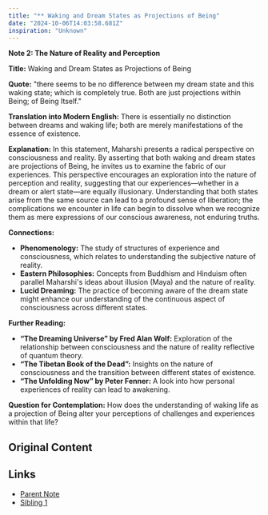 ```yaml
---
title: "** Waking and Dream States as Projections of Being"
date: "2024-10-06T14:03:58.681Z"
inspiration: "Unknown"
---
```


**Note 2: The Nature of Reality and Perception**

**Title:** Waking and Dream States as Projections of Being

**Quote:** "there seems to be no difference between my dream state and this waking state; which is completely true. Both are just projections within Being; of Being Itself."

**Translation into Modern English:** There is essentially no distinction between dreams and waking life; both are merely manifestations of the essence of existence.

**Explanation:** In this statement, Maharshi presents a radical perspective on consciousness and reality. By asserting that both waking and dream states are projections of Being, he invites us to examine the fabric of our experiences. This perspective encourages an exploration into the nature of perception and reality, suggesting that our experiences—whether in a dream or alert state—are equally illusionary. Understanding that both states arise from the same source can lead to a profound sense of liberation; the complications we encounter in life can begin to dissolve when we recognize them as mere expressions of our conscious awareness, not enduring truths.

**Connections:**
- **Phenomenology:** The study of structures of experience and consciousness, which relates to understanding the subjective nature of reality.
- **Eastern Philosophies:** Concepts from Buddhism and Hinduism often parallel Maharshi's ideas about illusion (Maya) and the nature of reality.
- **Lucid Dreaming:** The practice of becoming aware of the dream state might enhance our understanding of the continuous aspect of consciousness across different states.

**Further Reading:**
- **“The Dreaming Universe” by Fred Alan Wolf:** Exploration of the relationship between consciousness and the nature of reality reflective of quantum theory.
- **“The Tibetan Book of the Dead”:** Insights on the nature of consciousness and the transition between different states of existence.
- **“The Unfolding Now” by Peter Fenner:** A look into how personal experiences of reality can lead to awakening.

**Question for Contemplation:** How does the understanding of waking life as a projection of Being alter your perceptions of challenges and experiences within that life?

## Original Content



## Links

- [Parent Note](/parent-note.md)
- [Sibling 1](/zettel1.md)
